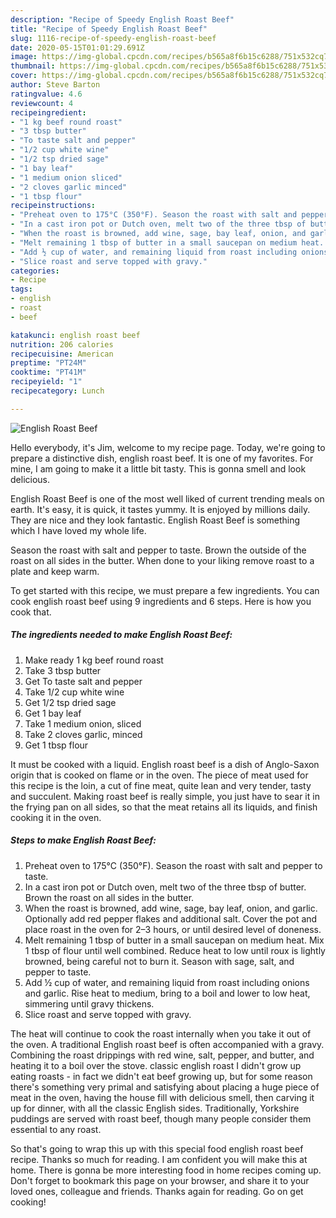 ```yaml
---
description: "Recipe of Speedy English Roast Beef"
title: "Recipe of Speedy English Roast Beef"
slug: 1116-recipe-of-speedy-english-roast-beef
date: 2020-05-15T01:01:29.691Z
image: https://img-global.cpcdn.com/recipes/b565a8f6b15c6288/751x532cq70/english-roast-beef-recipe-main-photo.jpg
thumbnail: https://img-global.cpcdn.com/recipes/b565a8f6b15c6288/751x532cq70/english-roast-beef-recipe-main-photo.jpg
cover: https://img-global.cpcdn.com/recipes/b565a8f6b15c6288/751x532cq70/english-roast-beef-recipe-main-photo.jpg
author: Steve Barton
ratingvalue: 4.6
reviewcount: 4
recipeingredient:
- "1 kg beef round roast"
- "3 tbsp butter"
- "To taste salt and pepper"
- "1/2 cup white wine"
- "1/2 tsp dried sage"
- "1 bay leaf"
- "1 medium onion sliced"
- "2 cloves garlic minced"
- "1 tbsp flour"
recipeinstructions:
- "Preheat oven to 175°C (350°F). Season the roast with salt and pepper to taste."
- "In a cast iron pot or Dutch oven, melt two of the three tbsp of butter. Brown the roast on all sides in the butter."
- "When the roast is browned, add wine, sage, bay leaf, onion, and garlic. Optionally add red pepper flakes and additional salt. Cover the pot and place roast in the oven for 2–3 hours, or until desired level of doneness."
- "Melt remaining 1 tbsp of butter in a small saucepan on medium heat. Mix 1 tbsp of flour until well combined. Reduce heat to low until roux is lightly browned, being careful not to burn it. Season with sage, salt, and pepper to taste."
- "Add ½ cup of water, and remaining liquid from roast including onions and garlic. Rise heat to medium, bring to a boil and lower to low heat, simmering until gravy thickens."
- "Slice roast and serve topped with gravy."
categories:
- Recipe
tags:
- english
- roast
- beef

katakunci: english roast beef 
nutrition: 206 calories
recipecuisine: American
preptime: "PT24M"
cooktime: "PT41M"
recipeyield: "1"
recipecategory: Lunch

---
```



![English Roast Beef](https://img-global.cpcdn.com/recipes/b565a8f6b15c6288/751x532cq70/english-roast-beef-recipe-main-photo.jpg)

Hello everybody, it's Jim, welcome to my recipe page. Today, we're going to prepare a distinctive dish, english roast beef. It is one of my favorites. For mine, I am going to make it a little bit tasty. This is gonna smell and look delicious.

English Roast Beef is one of the most well liked of current trending meals on earth. It's easy, it is quick, it tastes yummy. It is enjoyed by millions daily. They are nice and they look fantastic. English Roast Beef is something which I have loved my whole life.

Season the roast with salt and pepper to taste. Brown the outside of the roast on all sides in the butter. When done to your liking remove roast to a plate and keep warm.


To get started with this recipe, we must prepare a few ingredients. You can cook english roast beef using 9 ingredients and 6 steps. Here is how you cook that.

<!--inarticleads1-->

##### The ingredients needed to make English Roast Beef:

1. Make ready 1 kg beef round roast
1. Take 3 tbsp butter
1. Get To taste salt and pepper
1. Take 1/2 cup white wine
1. Get 1/2 tsp dried sage
1. Get 1 bay leaf
1. Take 1 medium onion, sliced
1. Take 2 cloves garlic, minced
1. Get 1 tbsp flour


It must be cooked with a liquid. English roast beef is a dish of Anglo-Saxon origin that is cooked on flame or in the oven. The piece of meat used for this recipe is the loin, a cut of fine meat, quite lean and very tender, tasty and succulent. Making roast beef is really simple, you just have to sear it in the frying pan on all sides, so that the meat retains all its liquids, and finish cooking it in the oven. 

<!--inarticleads2-->

##### Steps to make English Roast Beef:

1. Preheat oven to 175°C (350°F). Season the roast with salt and pepper to taste.
1. In a cast iron pot or Dutch oven, melt two of the three tbsp of butter. Brown the roast on all sides in the butter.
1. When the roast is browned, add wine, sage, bay leaf, onion, and garlic. Optionally add red pepper flakes and additional salt. Cover the pot and place roast in the oven for 2–3 hours, or until desired level of doneness.
1. Melt remaining 1 tbsp of butter in a small saucepan on medium heat. Mix 1 tbsp of flour until well combined. Reduce heat to low until roux is lightly browned, being careful not to burn it. Season with sage, salt, and pepper to taste.
1. Add ½ cup of water, and remaining liquid from roast including onions and garlic. Rise heat to medium, bring to a boil and lower to low heat, simmering until gravy thickens.
1. Slice roast and serve topped with gravy.


The heat will continue to cook the roast internally when you take it out of the oven. A traditional English roast beef is often accompanied with a gravy. Combining the roast drippings with red wine, salt, pepper, and butter, and heating it to a boil over the stove. classic english roast I didn&#39;t grow up eating roasts - in fact we didn&#39;t eat beef growing up, but for some reason there&#39;s something very primal and satisfying about placing a huge piece of meat in the oven, having the house fill with delicious smell, then carving it up for dinner, with all the classic English sides. Traditionally, Yorkshire puddings are served with roast beef, though many people consider them essential to any roast. 

So that's going to wrap this up with this special food english roast beef recipe. Thanks so much for reading. I am confident you will make this at home. There is gonna be more interesting food in home recipes coming up. Don't forget to bookmark this page on your browser, and share it to your loved ones, colleague and friends. Thanks again for reading. Go on get cooking!
